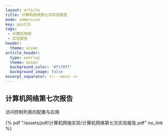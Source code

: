 ```yaml
---
layout: article
title: 计算机网络第七次实验报告
mode: immersive
key: post35
tags:
 - 计算机网络
 - 实验报告
header:
  theme: ocean
article_header:
  type: overlay
  theme: ocean
  background_color: '#f1f8ff'
  background_image: false
excerpt_separator: <!---more-->
---
```


## 计算机网络第七次报告

访问控制列表的配置与应用 

<!---more-->
 {% pdf "/assets/pdf/计算机网络实验/计算机网络第七次实验报告.pdf" no_link %}